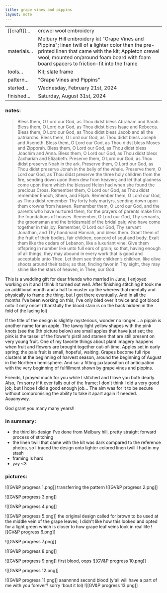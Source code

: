 ```yaml
---
title: grape vines and pippins
layout: note
---
```


|||
|-|-| 
|[[craft]]...| crewel wool embroidery
|materials...| Melbury Hill embroidery kit "Grape Vines and Pippins"; linen twill of a lighter color than the pre-printed linen that came with the kit; Appleton crewel wool; mounted on/around foam board with foam board spacers to friction-fit into the frame
|tools...| Kit; slate frame
|pattern...| "Grape Vines and Pippins"
|started...| Wednesday, February 21st, 2024
|finished...| Saturday, August 31st, 2024

### notes:

> Bless them, O Lord our God, as Thou didst bless Abraham and Sarah. 
> Bless them, O Lord our God, as Thou didst bless Isaac and Rebecca. 
> Bless them, O Lord our God, as Thou didst bless Jacob and all the patriarchs. 
> Bless them, O Lord our God, as Thou didst bless Joseph and Aseneth. 
> Bless them, O Lord our God, as Thou didst bless Moses and Zipporah. 
> Bless them, O Lord our God, as Thou didst bless Joachim and Anna. 
> Bless them, O Lord our God, as Thou didst bless Zachariah and Elizabeth. 
> Preserve them, O Lord our God, as Thou didst preserve Noah in the ark. 
> Preserve them, O Lord our God, as Thou didst preserve Jonah in the belly of the whale. 
> Preserve them, O Lord our God, as Thou didst preserve the three holy children from the fire, sending down upon them dew from heaven; and let that gladness come upon them which the blessed Helen had when she found the precious Cross. 
> Remember them, O Lord our God, as Thou didst remember Enoch, Shem, and Elijah. 
> Remember them, O Lord our God, as Thou didst remember Thy forty holy martyrs, sending down upon them crowns from heaven. 
> Remember them, O Lord our God, and the parents who have nurtured them, for the prayers of parents make firm the foundations of houses. 
> Remember, O Lord our God, Thy servants, the groomsman and the bridesmaid of the bridal pair, who have come together in this joy. 
> Remember, O Lord our God, Thy servant Jonathan, and Thy handmaid Hannah, and bless them. Grant them of the fruit of their bodies, fair children, concord of soul and body. 
> Exalt them like the cedars of Lebanon, like a luxuriant vine. Give them offspring in number like unto full ears of grain; so that, having enough of all things, they may abound in every work that is good and acceptable unto Thee. Let them see their children’s children, like olive shoots around their table; so that, finding favor in Thy sight, they may shine like the stars of heaven, in Thee, our God.

This is a wedding gift for dear friends who married in June; I enjoyed working on it and I think it turned out well. After finishing stitching it took me an additional month and a half to muster up the wherewithal mentally and physically to frame the thing, but I got there eventually. And in all the months I've been working on this, I've only bled over it twice and got blood onto it only once! (thankfully the blood stain is on the back hidden in the fold of the lacing lol)

If the title of the design is slightly mysterious, wonder no longer... a pippin is another name for an apple. The tawny light yellow shapes with the pink knots (see the 6th picture below) are small apples that have just set; the pink is the tassel of the flower's pistil and stamen that are still present on very young fruit. One of my favorite things about plant imagery happens when fruit and flowers are brought together out-of-time. Apples set in early spring; the pale fruit is small, hopeful, waiting. Grapes become full ripe clusters at the beginning of harvest season, around the beginning of August in the Northern hemisphere. And so: a fitting juxtaposition of anticipation with the very beginning of fulfillment shown by grape vines and pippins.

Friends, I prayed much for you while I stitched and I love you both dearly. Also, I'm sorry if it ever falls out of the frame; I don't think I did a very good job, but I hope I did a good enough job... The aim was for it to be secure without compromising the ability to take it apart again if needed. Aaaanyway.

God grant you many many years!!
### in summary:
* the third kit-design I've done from Melbury hill, pretty straight forward process of stitching
* the linen twill that came with the kit was dark compared to the reference photos, so I traced the design onto lighter colored linen twill I had in my stash
* framing is hard
* yay <3
### pictures:

![[GV&P progress 1.png]] 
transferring the pattern
![[GV&P progress 2.png]]

![[GV&P progress 3.png]]

![[GV&P progress 4.png]]

![[GV&P progress 5.png]]
the original design called for brown to be used at the middle vein of the grape leaves; I didn't like how this looked and opted for a light green which is closer to how grape leaf veins look in real life
![[GV&P progress 6.png]]

![[GV&P progress 7.png]]

![[GV&P progress 8.png]]

![[GV&P progress 9.png]]
first blood, oops
![[GV&P progress 10.png]]

![[GV&P progress 12.png]]

![[GV&P progress 11.png]]
aaannnnd second blood (y'all will have a part of me with you forever? sorry 'bout it lol)
![[GV&P progress 13.png]]
